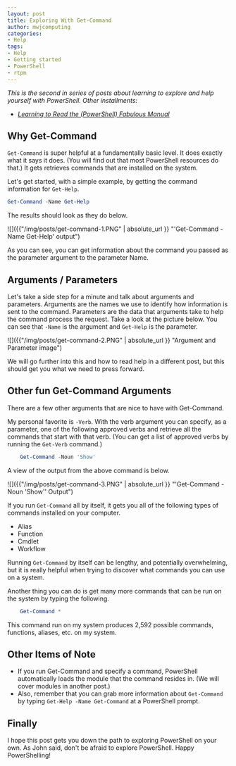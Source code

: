 ```yaml
---
layout: post
title: Exploring With Get-Command
author: mwjcomputing
categories: 
- Help
tags:
- Help
- Getting started
- PowerShell
- rtpm
---
```


_This is the second in series of posts about learning to explore and help yourself with PowerShell._
_Other installments:_

* _[Learning to Read the (PowerShell) Fabulous Manual](2018-05-01-learn-to-rtpm.md)_

## Why Get-Command

`Get-Command` is super helpful at a fundamentally basic level. It does exactly what it says it does. (You will find out that most PowerShell resources do that.) It gets retrieves commands that are installed on the system.

Let's get started, with a simple example, by getting the command information for `Get-Help`.

```powershell
Get-Command -Name Get-Help
```

The results should look as they do below.

![]({{"/img/posts/get-command-1.PNG" | absolute_url }} "'Get-Command -Name Get-Help' output")

As you can see, you can get information about the command you passed as the parameter argument to the parameter Name.

## Arguments / Parameters

Let's take a side step for a minute and talk about arguments and parameters. Arguments are the names we use to identify how information is sent to the command. Parameters are the data that arguments take to help the command process the request. Take a look at the picture below. You can see that `-Name` is the argument and `Get-Help` is the parameter.

![]({{"/img/posts/get-command-2.PNG" | absolute_url }} "Argument and Parameter image")

We will go further into this and how to read help in a different  post, but this should get you what we need to press forward.

## Other fun Get-Command Arguments

There are a few other arguments that are nice to have with Get-Command.

My personal favorite is `-Verb`. With the verb argument you can specify, as a parameter, one of the following approved verbs and retrieve all the commands that start with that verb. (You can get a list of approved verbs by running the `Get-Verb` command.)

```PowerShell
    Get-Command -Noun 'Show'
```

A view of the output from the above command is below.

![]({{"/img/posts/get-command-3.PNG" | absolute_url }} "'Get-Command -Noun 'Show'' Output")

If you run `Get-Command` all by itself, it gets you all of the following types of commands installed on your computer.

* Alias
* Function
* Cmdlet
* Workflow

Running `Get-Command` by itself can be lengthy, and potentially overwhelming, but it is really helpful when trying to discover what commands you can use on a system.

Another thing you can do is get many more commands that can be run on the system by typing the following.

```PowerShell
    Get-Command *
```

This command run on my system produces 2,592 possible commands, functions, aliases, etc. on my system.

## Other Items of Note

* If you run Get-Command and specify a command, PowerShell automatically loads the module that the command resides in. (We will cover modules in another post.)
* Also, remember that you can grab more information about `Get-Command` by typing `Get-Help -Name Get-Command` at a PowerShell prompt.

## Finally

I hope this post gets you down the path to exploring PowerShell on your own. As John said, don't be afraid to explore PowerShell. Happy PowerShelling!